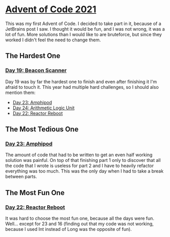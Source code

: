 # [Advent of Code 2021](https://adventofcode.com/2021)

This was my first Advent of Code. I decided to take part in it, because of
a JetBrains post I saw. I thought it would be fun, and I was not wrong, it was a lot of fun. 
More solutions than I would like to are bruteforce, but since they worked I didn't feel the need to change them.

## The Hardest One

### [Day 19: Beacon Scanner](https://github.com/ceribe/advent-of-code/tree/main/2021/src/d19)

Day 19 was by far the hardest one to finish and even after finishing it I'm afraid to touch it.
This year had multiple hard challenges, so I should also mention them:
- [Day 23: Amphipod](https://github.com/ceribe/advent-of-code/tree/main/2021/src/d23)
- [Day 24: Arithmetic Logic Unit](https://github.com/ceribe/advent-of-code/tree/main/2021/src/d24)
- [Day 22: Reactor Reboot](https://github.com/ceribe/advent-of-code/tree/main/2021/src/d22)

## The Most Tedious One

### [Day 23: Amphipod](https://github.com/ceribe/advent-of-code/tree/main/2021/src/d23)

The amount of code that had to be written to get an even half working solution was painful. On top of that finishing part 1
only to discover that all the code that I wrote is useless for part 2 and I have to heavily refactor everything was too much.
This was the only day when I had to take a break between parts.

## The Most Fun One

### [Day 22: Reactor Reboot](https://github.com/ceribe/advent-of-code/tree/main/2021/src/d22)

It was hard to choose the most fun one, because all the days were fun. Well... except for 23 and 16 (finding out that my 
code was not working, because I used Int instead of Long was the opposite of fun).
